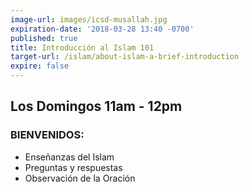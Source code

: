 ```yaml
---
image-url: images/icsd-musallah.jpg
expiration-date: '2018-03-28 13:40 -0700'
published: true
title: Introducción al Islam 101
target-url: /islam/about-islam-a-brief-introduction
expire: false
---
```

## Los Domingos 11am - 12pm

### BIENVENIDOS:
- Enseñanzas del Islam
- Preguntas y respuestas
- Observación de la Oración
